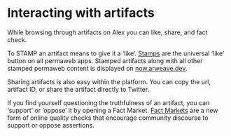 # Interacting with artifacts

While browsing through artifacts on Alex you can like, share, and fact check.

To STAMP an artifact means to give it a ‘like’. [Stamps](https://stamps.live/) are the universal ‘like’ button on all permaweb apps. Stamped artifacts along with all other stamped permaweb content is displayed on [now.arweave.dev](https://now.arweave.dev/).

Sharing artifacts is also easy within the platform. You can copy the url, artifact ID, or share the artifact directly to Twitter.

If you find yourself questioning the truthfulness of an artifact, you can ‘support’ or ‘oppose’ it by opening a Fact Market. [Fact Markets](https://facts.g8way.io/#/) are a new form of online quality checks that encourage community discourse to support or oppose assertions.
